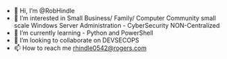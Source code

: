 - 👋 Hi, I’m @RobHindle
- 👀 I’m interested in Small Business/ Family/ Computer Community small scale Windows Server Administration - CyberSecurity NON-Centralized
- 🌱 I’m currently learning - Python and PowerShell
- 💞️ I’m looking to collaborate on DEVSECOPS
- 📫 How to reach me rhindle0542@rogers.com

<!---
RobHindle/RobHindle is a ✨ special ✨ repository because its `README.md` (this file) appears on your GitHub profile.
You can click the Preview link to take a look at your changes.
--->
